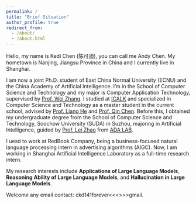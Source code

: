 ```yaml
---
permalink: /
title: "Brief Situation"
author_profile: true
redirect_from: 
  - /about/
  - /about.html
---
```


Hello, my name is Kedi Chen (陈可迪), you can call me Andy Chen. My hometown is Nanjing, Jiangsu Province in China and I currently live in Shanghai. 

I am now a joint Ph.D. student of East China Normal University (ECNU) and the China Academy of Artificial Intelligence. I’m in the School of Computer Science and Technology and my major is Computer Application Technology, supervised by [Prof. Wei Zhang](https://scholar.google.com/citations?user=DKcduF0AAAAJ&hl=zh-CN).
I studied at [ICALK](https://github.com/ECNU-ICALK) and specialized in Computer Science and Technology as a master student in the current school, advised by [Prof. Liang He](https://scholar.google.com/citations?user=aW_cCQwAAAAJ&hl=zh-CN) and [Prof. Qin Chen](https://scholar.google.com/citations?user=S7u5zTQAAAAJ&hl=zh-CN). 
Before this, I obtained my undergraduate degree from the School of Computer Science and Technology, Soochow University (SUDA) in Suzhou, majoring in Artificial Intelligence, guided by [Prof. Lei Zhao](https://scst.suda.edu.cn/11/29/c30767a528681/page.htm) from [ADA LAB](https://ada.suda.edu.cn/).

I uesd to work at RedBook Company, being a business-focused natural language processing intern in advertising algorithms (AIGC). Now, I am working in Shanghai Artificial Intelligence Laboratory as a full-time research intern.

My research interests include **Applications of Large Language Models**, **Reasoning Ability of Large Language Models**, and **Hallucination in Large Language Models**.

Welcome any email contact: ckd141forever<<<>>>gmail.

<div style="width: 240px; height: 160px; overflow: hidden;">
  <script type='text/javascript' id='clustrmaps' src='//cdn.clustrmaps.com/map_v2.js?cl=ffffff&w=a&t=tt&d=CxPuLupp87wWkeHkVRmPomjtrbgDz-kzjqxNiiktY1I'></script>
</div>


